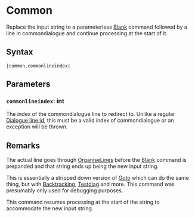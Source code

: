 # Common

Replace the input string to a parameterless [Blank](Blank.md) command followed by a line in commondialogue and continue processing at the start of it.

## Syntax

````
|common,commonlineindex|
````

## Parameters

### `commonlineindex`: int

The index of the commondialogue line to redirect to. Unlike a regular [Dialogue line id](../Dialogue%20line%20id.md), this must be a valid index of commondialogue or an exception will be thrown.

## Remarks

The actual line goes through [OrganiseLines](../../Related%20Systems/Automatic%20Line%20Breaks/OrganiseLines.md) before the [Blank](Blank.md) command is prepanded and that string ends up being the new input string.

This is essentially a stripped down version of [Goto](Goto.md) which can do the same thing, but with [Backtracking](../../Related%20Systems/Backtracking.md), [Testdiag](Testdiag.md) and more. This command was presumably only used for debugging purposes.

This command resumes processing at the start of the string to accommodate the new input string.
